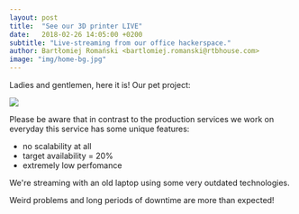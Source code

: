 ```yaml
---
layout: post
title:  "See our 3D printer LIVE"
date:   2018-02-26 14:05:00 +0200
subtitle: "Live-streaming from our office hackerspace."
author: Bartłomiej Romański <bartlomiej.romanski@rtbhouse.com>
image: "img/home-bg.jpg"
---
```


Ladies and gentlemen, here it is! Our pet project:

<img src="http://104.155.95.218/">

Please be aware that in contrast to the production services we work on everyday this service has some unique features:

  * no scalability at all
  * target availability = 20%
  * extremely low perfomance

We're streaming with an old laptop using some very outdated technologies.

Weird problems and long periods of downtime are more than expected!

